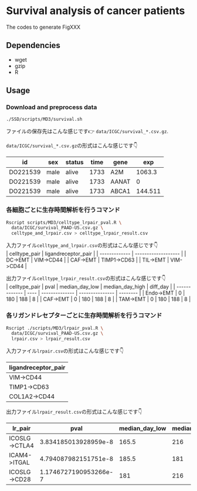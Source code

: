 # Survival analysis of cancer patients

The codes to generate FigXXX

## Dependencies

- wget
- gzip
- R

## Usage

### Download and preprocess data

```bash
./SSD/scripts/MD3/survival.sh
```

ファイルの保存先はこんな感じです:point_right: `data/ICGC/survival_*.csv.gz`.  

`data/ICGC/survival_*.csv.gz`の形式はこんな感じです:point_down:

| id       | sex  | status | time | gene  | exp     |
| -------- | ---- | ------ | ---- | ----- | ------- |
| DO221539 | male | alive  | 1733 | A2M   | 1063.3  |
| DO221539 | male | alive  | 1733 | AANAT | 0       |
| DO221539 | male | alive  | 1733 | ABCA1 | 144.511 |


### 各細胞ごとに生存時間解析を行うコマンド

```bash
Rscript scripts/MD3/celltype_lrpair_pval.R \
  data/ICGC/survival_PAAD-US.csv.gz \
  celltype_and_lrpair.csv > celltype_lrpair_result.csv
```

入力ファイル`celltype_and_lrpair.csv`の形式はこんな感じです:point_down:  
| celltype_pair | ligandreceptor_pair |
| ------------- | ------------------- |
| DC->EMT       | VIM->CD44           |
| CAF->EMT      | TIMP1->CD63         |
| TIL->EMT      | VIM->CD44           |

出力ファイル`celltype_lrpair_result.csv`の形式はこんな感じです:point_down:  
| celltype_pair | pval | median_day_low | median_day_high | diff_day |
| ------------- | ---- | -------------- | --------------- | -------- |
| Endo->EMT     | 0    | 180            | 188             | 8        |
| CAF->EMT      | 0    | 180            | 188             | 8        |
| TAM->EMT      | 0    | 180            | 188             | 8        |


### 各リガンドレセプターごとに生存時間解析を行うコマンド

```bash
Rscript ./scripts/MD3/lrpair_pval.R \
  data/ICGC/survival_PAAD-US.csv.gz \
  lrpair.csv > lrpair_result.csv
```

入力ファイル`lrpair.csv`の形式はこんな感じです:point_down:  

| ligandreceptor_pair |
| ------------------- |
| VIM->CD44           |
| TIMP1->CD63         |
| COL1A2->CD44        |

出力ファイル`lrpair_result.csv`の形式はこんな感じです:point_down:  

| lr_pair       | pval                  | median_day_low | median_day_high | diff_day |
| ------------- | --------------------- | -------------- | --------------- | -------- |
| ICOSLG->CTLA4 | 3.834185013928959e-8  | 165.5          | 216             | 50.5     |
| ICAM4->ITGAL  | 4.794087982151751e-8  | 185.5          | 181             | -4.5     |
| ICOSLG->CD28  | 1.1746727190953266e-7 | 181            | 216             | 35       |

